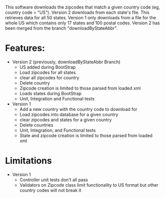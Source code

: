 This software downloads the zipcodes that match a given country code (eg, country code = "US").  Version 2 downloads from each state's file.  This retrieves data for all 50 states.  Version 1 only downloads from a file for the whole US which contains only 17 states and 100 postal codes.  Version 2 has been merged from the branch "downloadByStateAbbr".

# Features:
* Version 2 (previously, downloadByStateAbbr Branch)
    * US added during BootStrap
    * Load zipcodes for all states
    * clear all zipcodes for country
    * Delete country
    * Zipcode creation is limited to those parsed from loaded xml
    * Loads states during BootStrap
    * Unit, Integration and Functional tests
* Version 1
    * Add a new country with the country code to download for
    * Load zipcodes into database for a given country
    * clear zipcodes and states for a given country
    * Delete countries
    * Unit, Integration, and Functional tests
    * State and zipcode creation is limited to those parsed from loaded xml


# Limitations
* Version 1
    * Controller unit tests don't all pass
    * Validators on Zipcode class limit functionality to US format but other country codes will not break it

